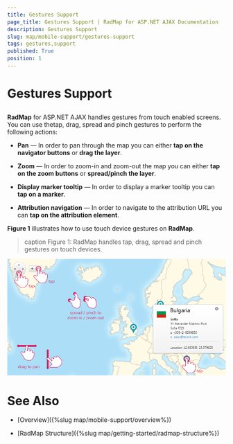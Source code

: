 ```yaml
---
title: Gestures Support
page_title: Gestures Support | RadMap for ASP.NET AJAX Documentation
description: Gestures Support
slug: map/mobile-support/gestures-support
tags: gestures,support
published: True
position: 1
---
```


# Gestures Support



## 

**RadMap** for ASP.NET AJAX handles gestures from touch enabled screens. You can use thetap, drag, spread and pinch gestures to perform the following actions:

* **Pan** — In order to pan through the map you can either **tap on the navigator buttons** or **drag the layer**.

* **Zoom** — In order to zoom-in and zoom-out the map you can either **tap on the zoom buttons** or **spread/pinch the layer**.

* **Display marker tooltip** — In order to display a marker tooltip you can **tap on a marker**.

* **Attribution navigation** — In order to navigate to the attribution URL you can **tap on the attribution element**.

**Figure 1** illustrates how to use touch device gestures on **RadMap**.
>caption Figure 1: RadMap handles tap, drag, spread and pinch gestures on touch devices.

![Map Touch Gestures](images/Map_TouchGestures.png)

# See Also

 * [Overview]({%slug map/mobile-support/overview%})

 * [RadMap Structure]({%slug map/getting-started/radmap-structure%})
